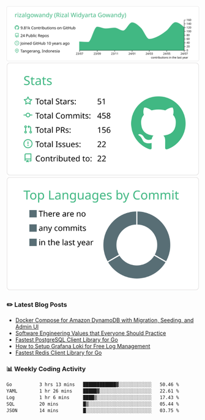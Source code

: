 ![profile-details](profile-summary-card-output/vue/0-profile-details.svg)
![stats](profile-summary-card-output/vue/3-stats.svg)
![most-commit-language](profile-summary-card-output/vue/2-most-commit-language.svg)

### :pencil2: Latest Blog Posts
<!-- BLOG-POST-LIST:START -->
- [Docker Compose for Amazon DynamoDB with Migration, Seeding, and Admin UI](https://medium.com/geekculture/docker-compose-for-amazon-dynamodb-with-migration-seeding-and-admin-ui-db11a348cc6a?source=rss-5763b0f1aba6------2)
- [Software Engineering Values that Everyone Should Practice](https://levelup.gitconnected.com/software-engineering-values-that-everyone-should-practice-c980d00cd103?source=rss-5763b0f1aba6------2)
- [Fastest PostgreSQL Client Library for Go](https://levelup.gitconnected.com/fastest-postgresql-client-library-for-go-579fa97909fb?source=rss-5763b0f1aba6------2)
- [How to Setup Grafana Loki for Free Log Management](https://levelup.gitconnected.com/how-to-setup-grafana-loki-for-free-log-management-ceb60558503c?source=rss-5763b0f1aba6------2)
- [Fastest Redis Client Library for Go](https://levelup.gitconnected.com/fastest-redis-client-library-for-go-7993f618f5ab?source=rss-5763b0f1aba6------2)
<!-- BLOG-POST-LIST:END -->

### 📊 Weekly Coding Activity
<!--START_SECTION:waka-->

```txt
Go          3 hrs 13 mins   ████████████▓░░░░░░░░░░░░   50.46 %
YAML        1 hr 26 mins    █████▓░░░░░░░░░░░░░░░░░░░   22.61 %
Log         1 hr 6 mins     ████▒░░░░░░░░░░░░░░░░░░░░   17.43 %
SQL         20 mins         █▒░░░░░░░░░░░░░░░░░░░░░░░   05.44 %
JSON        14 mins         █░░░░░░░░░░░░░░░░░░░░░░░░   03.75 %
```

<!--END_SECTION:waka-->

